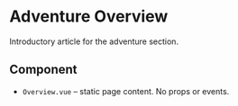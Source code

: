 # Adventure Overview

Introductory article for the adventure section.

## Component

- `Overview.vue` – static page content. No props or events.
